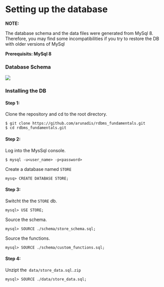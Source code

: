 
# Setting up the database

**NOTE:**

The database schema and the data files were generated from MySql 8. Therefore, you may find some incompatibilities if you try to restore the DB with older versions of MySql

**Prerequisits: MySql 8**

### Database Schema

![](https://github.com/arunadis/rdbms_fundamentals/blob/main/schema/store_schema.png)


### Installing the DB

#### Step 1:

Clone the repository and cd to the root directory. 

    $ git clone https://github.com/arunadis/rdbms_fundamentals.git
    $ cd rdbms_fundamentals.git

#### Step 2:

Log into the MysSql console.

    $ mysql -u<user_name> -p<password>

Create a database named `STORE`

	mysq> CREATE DATABASE STORE;

#### Step 3: 

Switcht the the `STORE` db.

	mysql> USE STORE;

Source the schema.

	mysql> SOURCE ./schema/store_schema.sql;

Source the functions.

	mysql> SOURCE ./schema/custom_functions.sql;

#### Step 4: 

Unzipt the` data/store_data.sql.zip`

	mysql> SOURCE ./data/store_data.sql;
